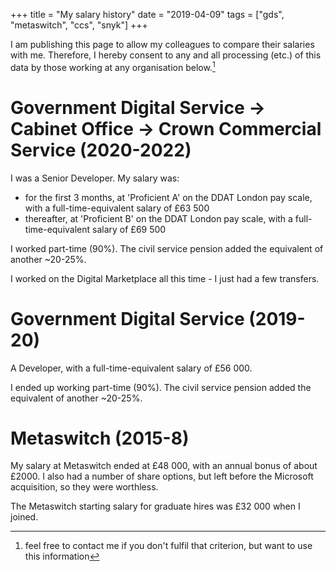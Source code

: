 +++
title = "My salary history"
date = "2019-04-09"
tags = ["gds", "metaswitch", "ccs", "snyk"]
+++

I am publishing this page to allow my colleagues to compare their salaries with me. Therefore, I hereby consent to any and all processing (etc.) of this data by those working at any organisation below.[^1]

# Government Digital Service -> Cabinet Office -> Crown Commercial Service (2020-2022)

I was a Senior Developer. My salary was:

* for the first 3 months, at 'Proficient A' on the DDAT London pay scale, with a full-time-equivalent salary of £63 500
* thereafter, at 'Proficient B' on the DDAT London pay scale, with a full-time-equivalent salary of £69 500

I worked part-time (90%). The civil service pension added the equivalent of another ~20-25%.

I worked on the Digital Marketplace all this time - I just had a few transfers.

# Government Digital Service (2019-20)

A Developer, with a full-time-equivalent salary of £56 000.

I ended up working part-time (90%). The civil service pension added the equivalent of another ~20-25%.

# Metaswitch (2015-8)

My salary at Metaswitch ended at £48 000, with an annual bonus of about £2000. I also had a number of share options, but left before the Microsoft acquisition, so they were worthless.

The Metaswitch starting salary for graduate hires was £32 000 when I joined.

[^1]: feel free to contact me if you don't fulfil that criterion, but want to use this information
